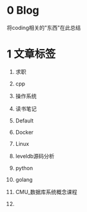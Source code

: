 # 0 Blog
将coding相关的"东西"在此总结


# 1 文章标签

1. 求职

2. cpp

3. 操作系统

4. 读书笔记

5. Default

6. Docker

7. Linux

8. leveldb源码分析

9. python

10. golang

11. CMU_数据库系统概念课程

12. 
